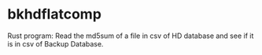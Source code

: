 # bkhdflatcomp
Rust program: Read the md5sum of a file in csv of HD database and see if it is in csv of Backup Database. 
